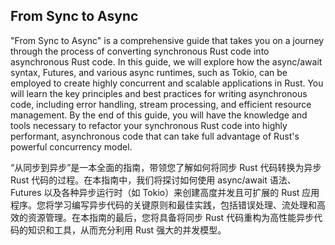 ## From Sync to Async

"From Sync to Async" is a comprehensive guide that takes you on a journey through the process of converting synchronous Rust code into asynchronous Rust code. In this guide, we will explore how the async/await syntax, Futures, and various async runtimes, such as Tokio, can be employed to create highly concurrent and scalable applications in Rust. You will learn the key principles and best practices for writing asynchronous code, including error handling, stream processing, and efficient resource management. By the end of this guide, you will have the knowledge and tools necessary to refactor your synchronous Rust code into highly performant, asynchronous code that can take full advantage of Rust's powerful concurrency model.

“从同步到异步”是一本全面的指南，带领您了解如何将同步 Rust 代码转换为异步 Rust 代码的过程。在本指南中，我们将探讨如何使用 async/await 语法、Futures 以及各种异步运行时（如 Tokio）来创建高度并发且可扩展的 Rust 应用程序。您将学习编写异步代码的关键原则和最佳实践，包括错误处理、流处理和高效的资源管理。在本指南的最后，您将具备将同步 Rust 代码重构为高性能异步代码的知识和工具，从而充分利用 Rust 强大的并发模型。